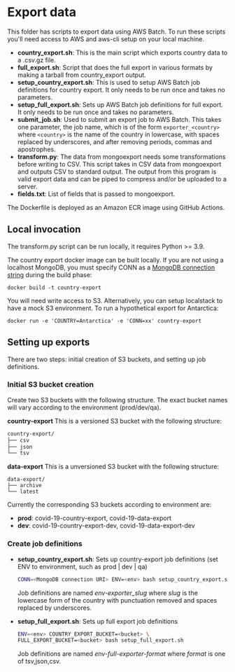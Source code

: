 # Export data

This folder has scripts to export data using AWS Batch. To run these scripts
you'll need access to AWS and aws-cli setup on your local machine.

* **country_export.sh**: This is the main script which exports country data to
  a .csv.gz file.
* **full_export.sh**: Script that does the full export in various formats
  by making a tarball from country_export output.
* **setup_country_export.sh**: This is used to setup AWS Batch job definitions
  for country export. It only needs to be run once and takes no parameters.
* **setup_full_export.sh**: Sets up AWS Batch job definitions for full export.
  It only needs to be run once and takes no parameters.
* **submit_job.sh**: Used to submit an export job to AWS Batch. This takes one
  parameter, the job name, which is of the form `exporter_<country>` where
  `<country>` is the name of the country in lowercase, with spaces replaced by
  underscores, and after removing periods, commas and apostrophes.
* **transform.py**: The data from mongoexport needs some transformations before
  writing to CSV. This script takes in CSV data from mongoexport and outputs
  CSV to standard output. The output from this program is valid export data and
  can be piped to compress and/or be uploaded to a server.
* **fields.txt**: List of fields that is passed to mongoexport.

The Dockerfile is deployed as an Amazon ECR image using GitHub Actions.

## Local invocation

The transform.py script can be run locally, it requires Python >= 3.9.

The country export docker image can be built locally. If you are not using a localhost
MongoDB, you must specify CONN as a
[MongoDB connection string](https://docs.mongodb.com/manual/reference/connection-string/)
during the build phase:

    docker build -t country-export

You will need write access to S3. Alternatively, you can setup localstack to
have a mock S3 environment. To run a hypothetical export for Antarctica:

    docker run -e 'COUNTRY=Antarctica' -e 'CONN=xx' country-export

## Setting up exports

There are two steps: initial creation of S3 buckets, and setting up job definitions.

### Initial S3 bucket creation

Create two S3 buckets with the following structure. The exact bucket names will
vary according to the environment (prod/dev/qa).

**country-export** This is a versioned S3 bucket with the following structure:
```bash
country-export/
├── csv
├── json
└── tsv
```

**data-export** This is a unversioned S3 bucket with the following structure:
```
data-export/
├── archive
└── latest
```

Currently the corresponding S3 buckets according to environment are:
* **prod**: covid-19-country-export, covid-19-data-export
* **dev**: covid-19-country-export-dev, covid-19-data-export-dev

### Create job definitions

* **setup_country_export.sh**: Sets up country-export job definitions
      (set ENV to environment, such as prod | dev | qa)

  ```bash
  CONN=<MongoDB connection URI> ENV=<env> bash setup_country_export.sh
  ```

  Job definitions are named *env-exporter_slug* where *slug* is the lowercase
  form of the country with punctuation removed and spaces replaced by underscores.

* **setup_full_export.sh**: Sets up full export job definitions

  ```bash
  ENV=<env> COUNTRY_EXPORT_BUCKET=<bucket> \
  FULL_EXPORT_BUCKET=<bucket> bash setup_full_export.sh
  ```

  Job definitions are named *env-full-exporter-format* where *format* is one of tsv,json,csv.
